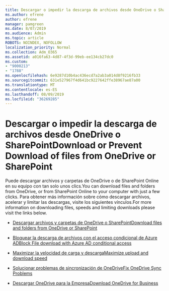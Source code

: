 ```yaml
---
title: Descargar o impedir la descarga de archivos desde OneDrive o SharePoint
ms.author: efrene
author: efrene
manager: pamgreen
ms.date: 8/07/2019
ms.audience: Admin
ms.topic: article
ROBOTS: NOINDEX, NOFOLLOW
localization_priority: Normal
ms.collection: Adm_O365
ms.assetid: a016fa63-4d87-4f3d-99eb-ee134cb27dc0
ms.custom:
- "9000213"
- "1788"
ms.openlocfilehash: 6e9287d10b4ac436ecd7a2ab3a014d8f9216fb33
ms.sourcegitcommit: 631e527967f4d641bc9227642ffe38967ae87a00
ms.translationtype: MT
ms.contentlocale: es-ES
ms.lasthandoff: 08/09/2019
ms.locfileid: "36269285"
---
```

# <a name="download-or-prevent-download-of-files-from-onedrive-or-sharepoint"></a><span data-ttu-id="035c0-102">Descargar o impedir la descarga de archivos desde OneDrive o SharePoint</span><span class="sxs-lookup"><span data-stu-id="035c0-102">Download or Prevent Download of files from OneDrive or SharePoint</span></span>

<span data-ttu-id="035c0-103">Puede descargar archivos y carpetas de OneDrive o de SharePoint Online en su equipo con tan solo unos clics.</span><span class="sxs-lookup"><span data-stu-id="035c0-103">You can download files and folders from OneDrive, or from SharePoint Online to your computer with just a few clicks.</span></span> <span data-ttu-id="035c0-104">Para obtener más información sobre cómo descargar archivos, acelerar y limitar las descargas, visite los siguientes vínculos.</span><span class="sxs-lookup"><span data-stu-id="035c0-104">For more information on downloading files, speeds and limiting downloads please visit the links below.</span></span>

- [<span data-ttu-id="035c0-105">Descargar archivos y carpetas de OneDrive o SharePoint</span><span class="sxs-lookup"><span data-stu-id="035c0-105">Download files and folders from OneDrive or SharePoint</span></span>](https://support.office.com/article/Download-files-and-folders-from-OneDrive-or-SharePoint-5c7397b7-19c7-4893-84fe-d02e8fa5df05)
- [<span data-ttu-id="035c0-106">Bloquear la descarga de archivos con el acceso condicional de Azure AD</span><span class="sxs-lookup"><span data-stu-id="035c0-106">Block File download with Azure AD conditional access</span></span>](https://docs.microsoft.com/cloud-app-security/use-case-proxy-block-session-aad#create-a-block-download-policy-for-unmanaged-devices)


- [<span data-ttu-id="035c0-107">Maximizar la velocidad de carga y descarga</span><span class="sxs-lookup"><span data-stu-id="035c0-107">Maximize upload and download speed</span></span>](https://support.office.com/article/Maximize-upload-and-download-speed-8eeadfb8-501f-406d-997b-98ab6ff67f43)

- [<span data-ttu-id="035c0-108">Solucionar problemas de sincronización de OneDrive</span><span class="sxs-lookup"><span data-stu-id="035c0-108">Fix OneDrive Sync Problems</span></span>](https://support.office.com/article/Fix-OneDrive-sync-problems-83ab0d8a-8400-45b0-8dcf-dc8aa8a6bcf8)

- [<span data-ttu-id="035c0-109">Descargar OneDrive para la Empresa</span><span class="sxs-lookup"><span data-stu-id="035c0-109">Download OneDrive for Business</span></span>](https://onedrive.live.com/about/download/)

